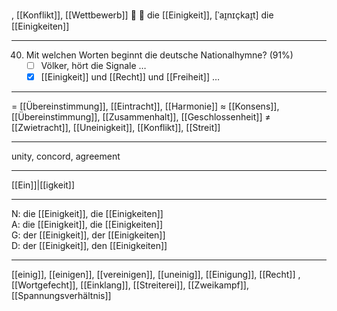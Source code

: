 , [[Konflikt]], [[Wettbewerb]]
🔴 🤝 die [[Einigkeit]], [ˈaɪ̯nɪçkaɪ̯t]
die [[Einigkeiten]]

---
40. Mit welchen Worten beginnt die deutsche Nationalhymne? (91%)
	- [ ] Völker, hört die Signale …
	- [x] [[Einigkeit]] und [[Recht]] und [[Freiheit]] …

---
= [[Übereinstimmung]], [[Eintracht]], [[Harmonie]]
≈ [[Konsens]], [[Übereinstimmung]], [[Zusammenhalt]], [[Geschlossenheit]]
≠ [[Zwietracht]], [[Uneinigkeit]], [[Konflikt]], [[Streit]]

---
unity, concord, agreement

---
[[Ein]]|[[igkeit]]

---
N: die [[Einigkeit]], die [[Einigkeiten]]  
A: die [[Einigkeit]], die [[Einigkeiten]]  
G: der [[Einigkeit]], der [[Einigkeiten]]  
D: der [[Einigkeit]], den [[Einigkeiten]]  

---
[[einig]], [[einigen]], [[vereinigen]], [[uneinig]], [[Einigung]], [[Recht]]
, [[Wortgefecht]], [[Einklang]], [[Streiterei]], [[Zweikampf]], [[Spannungsverhältnis]]